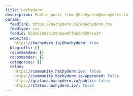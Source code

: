 ```yaml
---
title: Hachyderm
description: Public posts from @hachyderm@hachyderm.io
params:
  feedlink: https://hachyderm.io/@hachyderm.rss
  feedtype: rss
  feedid: bbd1578d2b135cbae8ff6b2d8d97ea37
  websites:
    https://hachyderm.io/@hachyderm: true
  blogrolls: []
  recommended: []
  recommender: []
  categories: []
  relme:
    https://community.hachyderm.io/: false
    https://community.hachyderm.io/approved: false
    https://grafana.hachyderm.io/public: false
    https://status.hachyderm.io/: false
---
```

